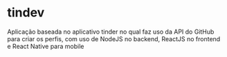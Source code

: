 # tindev
Aplicação baseada no aplicativo tinder no qual faz uso da API do GitHub para criar os perfis, com uso de NodeJS no backend, ReactJS no frontend e React Native para mobile

